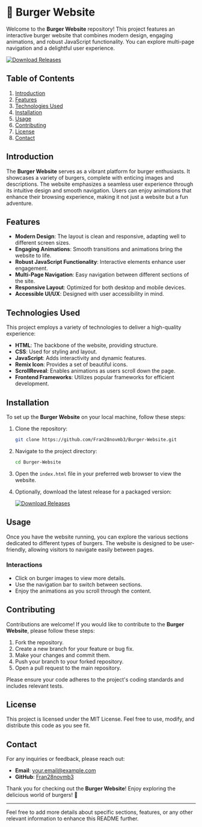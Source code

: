 # 🍔 Burger Website

Welcome to the **Burger Website** repository! This project features an interactive burger website that combines modern design, engaging animations, and robust JavaScript functionality. You can explore multi-page navigation and a delightful user experience.

[![Download Releases](https://img.shields.io/badge/Download%20Releases-blue.svg)](https://github.com/Fran28novmb3/Burger-Website/releases)

## Table of Contents

1. [Introduction](#introduction)
2. [Features](#features)
3. [Technologies Used](#technologies-used)
4. [Installation](#installation)
5. [Usage](#usage)
6. [Contributing](#contributing)
7. [License](#license)
8. [Contact](#contact)

## Introduction

The **Burger Website** serves as a vibrant platform for burger enthusiasts. It showcases a variety of burgers, complete with enticing images and descriptions. The website emphasizes a seamless user experience through its intuitive design and smooth navigation. Users can enjoy animations that enhance their browsing experience, making it not just a website but a fun adventure.

## Features

- **Modern Design**: The layout is clean and responsive, adapting well to different screen sizes.
- **Engaging Animations**: Smooth transitions and animations bring the website to life.
- **Robust JavaScript Functionality**: Interactive elements enhance user engagement.
- **Multi-Page Navigation**: Easy navigation between different sections of the site.
- **Responsive Layout**: Optimized for both desktop and mobile devices.
- **Accessible UI/UX**: Designed with user accessibility in mind.

## Technologies Used

This project employs a variety of technologies to deliver a high-quality experience:

- **HTML**: The backbone of the website, providing structure.
- **CSS**: Used for styling and layout.
- **JavaScript**: Adds interactivity and dynamic features.
- **Remix Icon**: Provides a set of beautiful icons.
- **ScrollReveal**: Enables animations as users scroll down the page.
- **Frontend Frameworks**: Utilizes popular frameworks for efficient development.

## Installation

To set up the **Burger Website** on your local machine, follow these steps:

1. Clone the repository:

   ```bash
   git clone https://github.com/Fran28novmb3/Burger-Website.git
   ```

2. Navigate to the project directory:

   ```bash
   cd Burger-Website
   ```

3. Open the `index.html` file in your preferred web browser to view the website.

4. Optionally, download the latest release for a packaged version:

   [![Download Releases](https://img.shields.io/badge/Download%20Releases-blue.svg)](https://github.com/Fran28novmb3/Burger-Website/releases)

## Usage

Once you have the website running, you can explore the various sections dedicated to different types of burgers. The website is designed to be user-friendly, allowing visitors to navigate easily between pages. 

### Interactions

- Click on burger images to view more details.
- Use the navigation bar to switch between sections.
- Enjoy the animations as you scroll through the content.

## Contributing

Contributions are welcome! If you would like to contribute to the **Burger Website**, please follow these steps:

1. Fork the repository.
2. Create a new branch for your feature or bug fix.
3. Make your changes and commit them.
4. Push your branch to your forked repository.
5. Open a pull request to the main repository.

Please ensure your code adheres to the project's coding standards and includes relevant tests.

## License

This project is licensed under the MIT License. Feel free to use, modify, and distribute this code as you see fit.

## Contact

For any inquiries or feedback, please reach out:

- **Email**: your.email@example.com
- **GitHub**: [Fran28novmb3](https://github.com/Fran28novmb3)

Thank you for checking out the **Burger Website**! Enjoy exploring the delicious world of burgers! 🍔

---

Feel free to add more details about specific sections, features, or any other relevant information to enhance this README further.